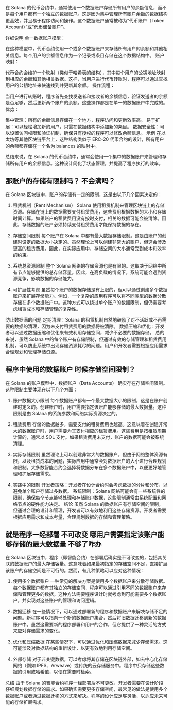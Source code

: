 在 Solana 的代币合约中，通常使用一个数据账户存储所有用户的余额信息，而不是每个用户都有一个独立的数据账户。这是因为集中管理所有账户余额的数据结构更高效，并且易于程序访问和操作。这个数据账户通常被称为“代币账户（Token Account）”或“代币储备账户”。

详细说明
单一数据账户模型：

在这种模型中，代币合约使用一个或多个数据账户来存储所有用户的余额和其他相关信息。每个用户的余额信息作为一个记录或条目存储在这个数据结构中。
账户映射：

代币合约会维护一个映射（类似于哈希表的结构），其中每个用户的公钥地址映射到相应的余额和其他相关数据。这样，当用户进行代币转账时，程序可以通过查找用户的公钥地址来快速找到并更新其余额。
操作流程：

当用户进行转账时，程序首先查找发送者和接收者的余额信息，验证发送者的余额是否足够，然后更新两个账户的余额。这些操作都是在单一的数据账户中完成的。
优势：

集中管理：所有的余额信息存储在一个地方，程序访问和更新效率高。
易于扩展：可以轻松增加新的用户，只需在数据结构中添加新的条目。
数据安全性：可以设置访问权限和验证机制，确保只有授权的程序可以修改余额信息。
示例
在以太坊等其他区块链平台上，这种结构类似于 ERC-20 代币合约的设计，所有用户的余额都存储在一个名为 balances 的映射中。

总结来说，在 Solana 的代币合约中，通常会使用一个集中的数据账户来管理和存储所有用户的余额信息。这种设计简化了状态管理，并提高了程序执行的效率。

## 那账户的存储有限制吗？ 不会满吗？

在 Solana 区块链中，账户的存储有一定的限制，这是由以下几个因素决定的：

1. 租赁机制（Rent Mechanism）
   Solana 使用租赁机制来管理区块链上的存储资源。存储在链上的数据需要支付租赁费用，这些费用根据数据的大小和存储时间计算。如果账户的租赁费用没有按时支付，相关的数据可能会被清除。因此，存储数据的账户必须持续支付租赁费用才能保持数据的存在。

2. 存储空间限制
   每个账户在 Solana 中都有最大数据存储限制。这是由账户的创建时设定的数据大小决定的。虽然理论上可以创建非常大的账户，但这会涉及更高的租赁费用。因此，在实际应用中，存储空间的大小通常受到成本和效率的约束。

3. 系统总资源限制
   整个 Solana 网络的存储资源也是有限的。这取决于网络中所有节点能够提供的总存储容量。因此，在高负载的情况下，系统可能会遇到资源竞争，影响数据的存储能力。

4. 可扩展性考虑
   虽然每个账户的数据存储是有上限的，但可以通过创建多个数据账户来扩展存储能力。例如，一个复杂的应用程序可以将不同类型的数据分散存储在多个数据账户中。这种方式可以绕过单个账户的数据限制，但仍需要考虑租赁成本和存储管理的复杂性。

防止数据满的问题
定期清理：Solana 的租赁机制自然地鼓励了对不活跃或不再需要的数据的清理，因为未支付租赁费用的数据将被清除。
数据压缩和优化：开发者可以通过数据压缩和优化来有效利用存储空间，减少不必要的数据存储。
总的来说，虽然 Solana 中的每个账户有存储限制，但通过有效的存储管理和租赁费用机制，可以防止系统中出现存储资源耗尽的问题。用户和开发者需要根据应用需求合理规划和管理存储资源。

## 程序中使用的数据账户 时候存储空间限制？

在 Solana 的账户模型中，数据账户（Data Accounts） 确实存在存储空间限制。这种限制主要体现在以下几个方面：

1. 账户数据大小限制
   每个数据账户都有一个最大数据大小的限制，这是在账户创建时定义的。创建账户时，用户需要指定该账户能够存储的最大数据量。这种限制是由 Solana 的系统参数和网络实际资源决定的。

2. 租赁费用
   存储的数据越多，需要支付的租赁费用也越高。这意味着在创建非常大的数据账户时，用户需要为其支付相应的租赁费用。这些费用是按租赁周期计算的，通常以 SOL 支付。如果租赁费用未支付，账户的数据可能会被系统清理。

3. 实际存储限制
   虽然理论上可以创建非常大的数据账户，但由于网络整体资源有限，以及租赁成本的问题，实际应用中通常会对数据账户的大小进行合理规划和限制。大多数智能合约会选择将数据分布在多个数据账户中，以便更好地管理和扩展存储需求。

4. 实践中的限制
   开发者策略：开发者在设计合约时会考虑数据的分片和分布，以避免单个账户存储过多数据。
   系统限制：Solana 网络可能会有一些系统性的限制，确保每个节点能够处理和存储账户数据，这些限制通常由系统配置和网络节点的硬件能力决定。
   结论
   虽然 Solana 的数据账户有存储空间的限制，但通过合理的设计和管理，开发者可以有效地利用这些存储资源。开发者需要根据应用需求和成本考量，合理规划数据的存储和管理策略。

## 就是程序一经部署 不可改变 哪用户需要指定该账户能够存储的最大数据量 不够了咋办

在 Solana 区块链中，程序（即智能合约）在部署后确实是不可改变的，包括其关联的数据账户的最大存储容量。这意味着如果最初指定的存储空间不足，直接扩展该账户的存储空间是不可行的。然而，有几种策略可以应对这种情况：

1. 使用多个数据账户
   一种常见的解决方案是使用多个数据账户来分散存储数据。每个数据账户都有其独立的存储空间，程序可以通过引用不同的数据账户来存储和管理更多的数据。这种方法需要程序设计时就考虑到可能需要多个数据账户，并实现对这些账户的管理和访问逻辑。

2. 数据迁移
   在一些情况下，可以通过部署新的程序和数据账户来解决存储不足的问题。新程序可以指向一个新的数据账户集合，然后将旧数据迁移到新的数据账户中。虽然这需要新的程序部署和用户的合作，但它提供了一种灵活的方式来应对存储需求的变化。

3. 优化和压缩数据
   在某些情况下，可以通过优化和压缩数据来减少存储需求。这可能涉及对数据结构的重新设计，以更有效地利用存储空间。

4. 外部存储
   对于非关键数据，可以考虑将其存储在区块链外部，如去中心化存储网络（例如 IPFS、Arweave）或传统的云存储服务中。程序中只存储这些数据的引用或哈希值，以便在需要时检索。

总结
由于 Solana 的智能合约程序一经部署后不可更改，开发者需要在设计阶段仔细规划数据存储的需求。如果确实需要更多存储空间，最常见的做法是使用多个数据账户或者通过数据迁移的方式来解决。程序的设计应足够灵活，以适应未来可能的存储扩展需求。
